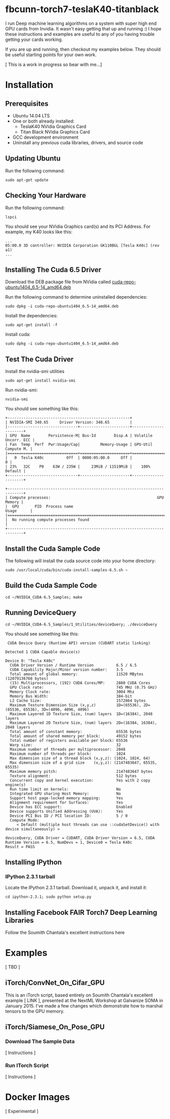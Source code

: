 # fbcunn-torch7-teslaK40-titanblack

I run Deep machine learning algorithms on a system with super high end GPU cards from Invidia. It wasn't easy getting that up and running :)  I hope these instructions and examples are useful to any of you having trouble getting your cards working.

If you are up and running, then checkout my examples below.  They should be useful starting points for your own work.

[ This is a work in progress so bear with me...]

# Installation

## Prerequisites

* Ubuntu 14.04 LTS
* One or both already installed:
    *  TeslaK40 NVidia Graphics Card
    *  Titan Black NVidia Graphics Card
* GCC development environment
* Uninstall any previous cuda libraries, drivers, and source code

## Updating Ubuntu

Run the following command:
```
sudo apt-get update
```

## Checking Your Hardware

Run the following command:
```
lspci
```
You should see your NVidia Graphics card(s) and its PCI Address.  For example, my K40 looks like this:

```
...
05:00.0 3D controller: NVIDIA Corporation GK110BGL [Tesla K40c] (rev a1)
...
```

## Installing The Cuda 6.5 Driver

Download the DEB package file from NVidia called [cuda-repo-ubuntu1404_6.5-14_amd64.deb](https://developer.nvidia.com/cuda-downloads)

Run the following command to determine uninstalled dependencies:
```
sudo dpkg -i cuda-repo-ubuntu1404_6.5-14_amd64.deb
```
Install the dependencies:
```
sudo apt-get install -f
```
Install cuda:
```
sudo dpkg -i cuda-repo-ubuntu1404_6.5-14_amd64.deb
```

## Test The Cuda Driver
Install the nvidia-smi utilities
```
sudo apt-get install nvidia-smi
```
Run nvidia-smi:
```
nvidia-smi
```
You should see something like this:
```
+------------------------------------------------------+                       
| NVIDIA-SMI 340.65     Driver Version: 340.65         |                       
|-------------------------------+----------------------+----------------------+
| GPU  Name        Persistence-M| Bus-Id        Disp.A | Volatile Uncorr. ECC |
| Fan  Temp  Perf  Pwr:Usage/Cap|         Memory-Usage | GPU-Util  Compute M. |
|===============================+======================+======================|
|   0  Tesla K40c          Off  | 0000:05:00.0     Off |                    0 |
| 23%   32C    P0    63W / 235W |     23MiB / 11519MiB |    100%      Default |
+-------------------------------+----------------------+----------------------+
                                                                               
+-----------------------------------------------------------------------------+
| Compute processes:                                               GPU Memory |
|  GPU       PID  Process name                                     Usage      |
|=============================================================================|
|  No running compute processes found                                         |
+-----------------------------------------------------------------------------+
```

## Install the Cuda Sample Code

The following will install the cuda source code into your home directory:
```
sudo /usr/local/cuda/bin/cuda-install-samples-6.5.sh ~
```
## Build the Cuda Sample Code
```
cd ~/NVIDIA_CUDA-6.5_Samples; make
```

## Running DeviceQuery
```
cd ~/NVIDIA_CUDA-6.5_Samples/1_Utilities/deviceQuery; ./deviceQuery
```
You should see something like this:
```
 CUDA Device Query (Runtime API) version (CUDART static linking)

Detected 1 CUDA Capable device(s)

Device 0: "Tesla K40c"
  CUDA Driver Version / Runtime Version          6.5 / 6.5
  CUDA Capability Major/Minor version number:    3.5
  Total amount of global memory:                 11520 MBytes (12079136768 bytes)
  (15) Multiprocessors, (192) CUDA Cores/MP:     2880 CUDA Cores
  GPU Clock rate:                                745 MHz (0.75 GHz)
  Memory Clock rate:                             3004 Mhz
  Memory Bus Width:                              384-bit
  L2 Cache Size:                                 1572864 bytes
  Maximum Texture Dimension Size (x,y,z)         1D=(65536), 2D=(65536, 65536), 3D=(4096, 4096, 4096)
  Maximum Layered 1D Texture Size, (num) layers  1D=(16384), 2048 layers
  Maximum Layered 2D Texture Size, (num) layers  2D=(16384, 16384), 2048 layers
  Total amount of constant memory:               65536 bytes
  Total amount of shared memory per block:       49152 bytes
  Total number of registers available per block: 65536
  Warp size:                                     32
  Maximum number of threads per multiprocessor:  2048
  Maximum number of threads per block:           1024
  Max dimension size of a thread block (x,y,z): (1024, 1024, 64)
  Max dimension size of a grid size    (x,y,z): (2147483647, 65535, 65535)
  Maximum memory pitch:                          2147483647 bytes
  Texture alignment:                             512 bytes
  Concurrent copy and kernel execution:          Yes with 2 copy engine(s)
  Run time limit on kernels:                     No
  Integrated GPU sharing Host Memory:            No
  Support host page-locked memory mapping:       Yes
  Alignment requirement for Surfaces:            Yes
  Device has ECC support:                        Enabled
  Device supports Unified Addressing (UVA):      Yes
  Device PCI Bus ID / PCI location ID:           5 / 0
  Compute Mode:
     < Default (multiple host threads can use ::cudaSetDevice() with device simultaneously) >

deviceQuery, CUDA Driver = CUDART, CUDA Driver Version = 6.5, CUDA Runtime Version = 6.5, NumDevs = 1, Device0 = Tesla K40c
Result = PASS
```

## Installing IPython

### IPython 2.3.1 tarball

Locate the IPython 2.3.1 tarball.  Download it, unpack it, and install it:
```
cd ipython-2.3.1; sudo python setup.py
```

## Installing Facebook FAIR Torch7 Deep Learning Libraries

Follow the Soumith Chantala's excellent instructions here

# Examples

[ TBD ]

## iTorch/ConvNet_On_Cifar_GPU

This is an iTorch script, based entirely on Soumith Chantala's excellent example [ LINK ], presented at the NextML Workshop at Galvanize SOMA in January 2015.  I've made a few changes which demonstrate how to marshal tensors to the GPU memory.

## iTorch/Siamese_On_Pose_GPU

### Download The Sample Data

[ Instructions ]

### Run ITorch Script

[ Instructions ]

# Docker Images

[ Experimental ]
